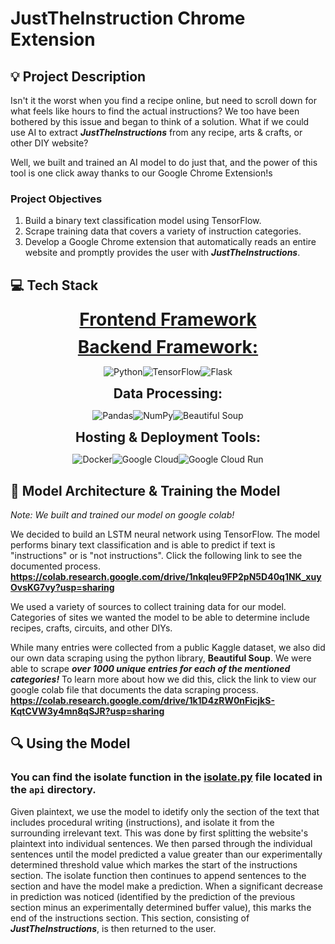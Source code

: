 # JustTheInstruction Chrome Extension

## :bulb: Project Description

Isn't it the worst when you find a recipe online, but need to scroll down for what feels like hours to find the actual instructions? We too have been bothered by this issue and began to think of a solution. What if we could use AI to extract ***JustTheInstructions*** from any recipe, arts & crafts, or other DIY website?

Well, we built and trained an AI model to do just that, and the power of this tool is one click away thanks to our Google Chrome Extension!s

### Project Objectives
1. Build a binary text classification model using TensorFlow.
2. Scrape training data that covers a variety of instruction categories.
3. Develop a Google Chrome extension that automatically reads an entire website and promptly provides the user with ***JustTheInstructions***.

## :computer: Tech Stack

<div style="text-align: center;">
  <div style="font-size: 2em; font-weight: bold; text-decoration: underline; margin-bottom: 10px;">Frontend Framework</div>
  <div style="font-size: 2em; font-weight: bold; text-decoration: underline; margin-bottom: 10px;">Backend Framework:</div>
  <p style="display: flex; justify-content: center;">
    <img src="https://img.shields.io/badge/python-3670A0?style=for-the-badge&logo=python&logoColor=ffdd54" alt="Python" />
    <img src="https://img.shields.io/badge/TensorFlow-%23FF6F00.svg?style=for-the-badge&logo=TensorFlow&logoColor=white" alt="TensorFlow" />
    <img src="https://img.shields.io/badge/Flask-%23000.svg?style=for-the-badge&logo=flask&logoColor=white" alt="Flask" />
  </p>
  <div style="font-size: 1.5em; font-weight: bold;">Data Processing:</div>
  <p style="display: flex; justify-content: center;">
    <img src="https://img.shields.io/badge/Pandas-%23150458.svg?style=for-the-badge&logo=pandas&logoColor=white" alt="Pandas" />
    <img src="https://img.shields.io/badge/NumPy-013243.svg?style=for-the-badge&logo=numpy&logoColor=white" alt="NumPy" />
    <img src="https://img.shields.io/badge/BeautifulSoup-3776AB.svg?style=for-the-badge&logo=beautifulsoup&logoColor=white" alt="Beautiful Soup" />
  </p>
  <div style="font-size: 1.5em; font-weight: bold;">Hosting & Deployment Tools:</div>
  <p style="display: flex; justify-content: center;">
    <img src="https://img.shields.io/badge/Docker-2496ED?style=for-the-badge&logo=docker&logoColor=white" alt="Docker" />
    <img src="https://img.shields.io/badge/Google%20Cloud-%234285F4.svg?style=for-the-badge&logo=google-cloud&logoColor=white" alt="Google Cloud" />
    <img src="https://img.shields.io/badge/Google%20Cloud%20Run-4285F4.svg?style=for-the-badge&logo=googlecloudrun&logoColor=white" alt="Google Cloud Run" />
  </p>
</div>




## :wrench: Model Architecture & Training the Model

*Note: We built and trained our model on google colab!*

We decided to build an LSTM neural network using TensorFlow. The model performs binary text classification and is able to predict if text is "instructions" or is "not instructions". Click the following link to see the documented process. 
**https://colab.research.google.com/drive/1nkqleu9FP2pN5D40q1NK_xuyOvsKG7vy?usp=sharing**

We used a variety of sources to collect training data for our model. Categories of sites we wanted the model to be able to determine include recipes, crafts, circuits, and other DIYs.

While many entries were collected from a public Kaggle dataset, we also did our own data scraping using the python library, **Beautiful Soup**. We were able to scrape ***over 1000 unique entries for each of the mentioned categories!*** To learn more about how we did this, click the link to view our google colab file that documents the data scraping process.
**https://colab.research.google.com/drive/1k1D4zRW0nFicjkS-KqtCVW3y4mn8qSJR?usp=sharing**


## :mag: Using the Model
### You can find the isolate function in the [isolate.py](./api/isolate.py) file located in the `api` directory.

Given plaintext, we use the model to idetify only the section of the text that includes procedural writing (instructions), and isolate it from the surrounding irrelevant text. This was done by first splitting the website's plaintext into individual sentences. We then parsed through the individual sentences until the model predicted a value greater than our experimentally determined threshold value which markes the start of the instructions section. The isolate function then continues to append sentences to the section and have the model make a prediction. When a significant decrease in prediction was noticed (identified by the prediction of the previous section minus an experimentally determined buffer value), this marks the end of the instructions section. This section, consisting of ***JustTheInstructions***, is then returned to the user. 
